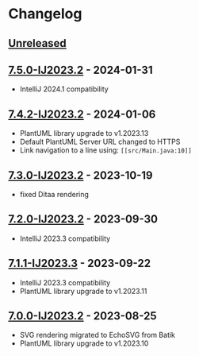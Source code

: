 # Changelog

## [Unreleased]

## [7.5.0-IJ2023.2] - 2024-01-31
- IntelliJ 2024.1 compatibility

## [7.4.2-IJ2023.2] - 2024-01-06
- PlantUML library upgrade to v1.2023.13
- Default PlantUML Server URL changed to HTTPS
- Link navigation to a line using: `[[src/Main.java:10]]`

## [7.3.0-IJ2023.2] - 2023-10-19
- fixed Ditaa rendering

## [7.2.0-IJ2023.2] - 2023-09-30
- IntelliJ 2023.3 compatibility

## [7.1.1-IJ2023.3] - 2023-09-22
- IntelliJ 2023.3 compatibility
- PlantUML library upgrade to v1.2023.11

## [7.0.0-IJ2023.2] - 2023-08-25
- SVG rendering migrated to EchoSVG from Batik
- PlantUML library upgrade to v1.2023.10

[Unreleased]: https://github.com/esteinberg/plantuml4idea/compare/v7.5.0-IJ2023.2...HEAD

[7.5.0-IJ2023.2]: https://github.com/esteinberg/plantuml4idea/compare/v7.4.2-IJ2023.2...v7.5.0-IJ2023.2
[7.4.2-IJ2023.2]: https://github.com/esteinberg/plantuml4idea/compare/v7.3.0-IJ2023.2...v7.4.2-IJ2023.2
[7.3.0-IJ2023.2]: https://github.com/esteinberg/plantuml4idea/compare/v7.2.0-IJ2023.2...v7.3.0-IJ2023.2
[7.2.0-IJ2023.2]: https://github.com/esteinberg/plantuml4idea/compare/v7.1.1-IJ2023.3...v7.2.0-IJ2023.2
[7.1.1-IJ2023.3]: https://github.com/esteinberg/plantuml4idea/compare/v7.0.0-IJ2023.2...v7.1.1-IJ2023.3
[7.0.0-IJ2023.2]: https://github.com/esteinberg/plantuml4idea/commits/v7.0.0-IJ2023.2
